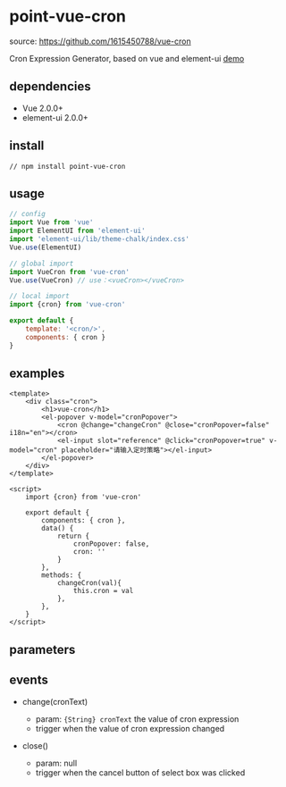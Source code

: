 # point-vue-cron

source: https://github.com/1615450788/vue-cron

Cron Expression Generator, based on vue and element-ui
[demo](https://pointworld.github.io/point-vue-cron/)

## dependencies

- Vue 2.0.0+
- element-ui 2.0.0+

## install

```
// npm install point-vue-cron
```

## usage

```javascript
// config
import Vue from 'vue'
import ElementUI from 'element-ui'
import 'element-ui/lib/theme-chalk/index.css'
Vue.use(ElementUI)

// global import
import VueCron from 'vue-cron'
Vue.use(VueCron) // use：<vueCron></vueCron>

// local import
import {cron} from 'vue-cron'

export default {
    template: '<cron/>',
    components: { cron }
}
```

## examples
```vue
<template>
    <div class="cron">
        <h1>vue-cron</h1>
        <el-popover v-model="cronPopover">
            <cron @change="changeCron" @close="cronPopover=false" i18n="en"></cron>
            <el-input slot="reference" @click="cronPopover=true" v-model="cron" placeholder="请输入定时策略"></el-input>
        </el-popover>
    </div>
</template>

<script>
    import {cron} from 'vue-cron'

    export default {
        components: { cron },
        data() {
            return {
                cronPopover: false,
                cron: ''
            }
        },
        methods: {
            changeCron(val){
                this.cron = val
            },
        },
    }
</script>
```

## parameters


## events
- change(cronText)
  - param: `{String} cronText` the value of cron expression
  - trigger when the value of cron expression changed
    
- close()
  - param: null
  - trigger when the cancel button of select box was clicked
